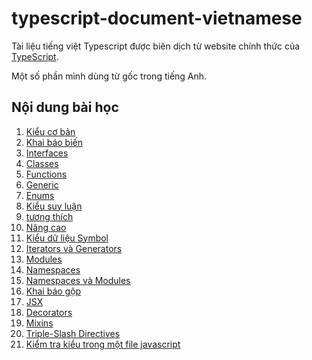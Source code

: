 
# typescript-document-vietnamese

Tài liệu tiếng việt Typescript được biên dịch từ website chính thức của [TypeScript](https://www.typescriptlang.org/).

Một số phần mình dùng từ gốc trong tiếng Anh.

## Nội dung bài học 

1. [Kiểu cơ bản](.document/chap1.md)
2. [Khai báo biến]()
3. [Interfaces]()
4. [Classes]()
5. [Functions]()
6. [Generic]()
7. [Enums]()
8. [Kiểu suy luận]()
9. [tương thích]()
10. [Nâng cao]()
11. [Kiểu dữ liệu Symbol]()
12. [Iterators và Generators]()
13. [Modules]()
14. [Namespaces]()
15. [Namespaces và Modules]()
16. [Khai báo gộp]()
17. [JSX]()
18. [Decorators]()
19. [Mixins]()
20. [Triple-Slash Directives]()
21. [Kiểm tra kiểu trong một file javascript]()

